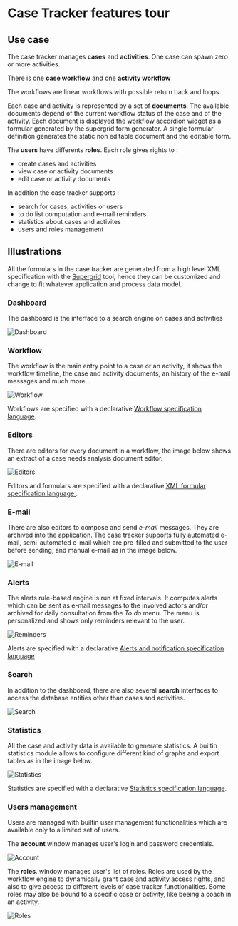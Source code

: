 # Case Tracker features tour

## Use case

The case tracker manages **cases** and **activities**. One case can spawn zero or more activities.

There is one **case workflow** and one **activity workflow**

The workflows are linear workflows with possible return back and loops.

Each case and activity is represented by a set of **documents**. The available documents depend of the current workflow status of the case and of the activity. Each document is displayed the workflow accordion widget as a formular generated by the supergrid form generator. A single formular definition generates the static non editable document and the editable form.

The **users** have differents **roles**. Each role gives rights to :

* create cases and activities
* view case or activity documents
* edit case or activity documents

In addition the case tracker supports :

* search for cases, activities or users
* to do list computation and e-mail reminders
* statistics about cases and activites
* users and roles management

## Illustrations

All the formulars in the case tracker are generated from a high level XML specification with the [Supergrid](./supergrid.md) tool, hence they can be customized and change to fit whatever application and process data model.

### Dashboard

The dashboard is the interface to a search engine on cases and activities

![Dashboard](../images/tour/dashboard.png "Dashboard")

### Workflow

The workflow is the main entry point to a case or an activity, it shows the workflow timeline, the case and activity documents, an history of the e-mail messages and much more...

![Workflow](../images/tour/workflow.png "Workflow")

Workflows are specified with a declarative [Workflow specification language](./workflow.md).

### Editors

There are editors for every document in a workflow, the image below shows an extract of a case needs analysis document editor.

![Editors](../images/tour/editors.png "Editors")

Editors and formulars are specified with a declarative [XML formular specification language ](./supergrid.md).

### E-mail

There are also editors to compose and send *e-mail* messages. They are archived into the application. The case tracker supports fully automated e-mail, semi-automated e-mail which are pre-filled and submitted to the user before sending, and manual e-mail as in the image below.

![E-mail](../images/tour/e-mail.png "E-mail")

### Alerts

The alerts rule-based engine is run at fixed intervals. It computes alerts which can be sent as e-mail messages to the involved actors and/or archived for daily consultation from the *To do* menu. The menu is personalized and shows only reminders relevant to the user.

![Reminders](../images/tour/reminders.png "Reminders")

Alerts are specified with a declarative [Alerts and notification specification language](./alerts.md)

### Search

In addition to the dashboard, there are also several **search** interfaces to access the database entities other than cases and activities.

![Search](../images/tour/search.png "Search")

### Statistics

All the case and activity data is available to generate statistics. A builtin statistics module allows to configure different kind of graphs and export tables as in the image below.

![Statistics](../images/tour/statistics.png "Statistics")

Statistics are specified with a declarative [Statistics specification language](./statistics.md).

### Users management

Users are managed with builtin user management functionalities which are available only to a limited set of users.

The **account** window manages user's login and password credentials.

![Account](../images/tour/account.png "Account")

The **roles**. window manages user's list of roles. Roles are used by the workflow engine to dynamically grant case and activity access rights, and also to give access to different levels of case tracker functionalities. Some roles may also be bound to a specific case or activity, like beeing a coach in an activity.

![Roles](../images/tour/roles.png "Roles")



